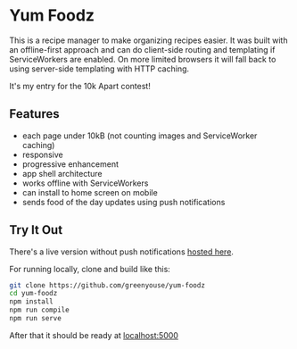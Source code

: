 # Yum Foodz

This is a recipe manager to make organizing recipes easier. It was built
with an offline-first approach and can do client-side routing and
templating if ServiceWorkers are enabled. On more limited browsers it
will fall back to using server-side templating with HTTP caching. 

It's my entry for the 10k Apart contest!

## Features

- each page under 10kB (not counting images and ServiceWorker caching)
- responsive
- progressive enhancement
- app shell architecture
- works offline with ServiceWorkers
- can install to home screen on mobile
- sends food of the day updates using push notifications

## Try It Out

There's a live version without push notifications [hosted here](yum-foodz-10kapart2016.azurewebsites.net/recipes).

For running locally, clone and build like this:

```sh
git clone https://github.com/greenyouse/yum-foodz
cd yum-foodz
npm install
npm run compile
npm run serve
```

After that it should be ready at [localhost:5000](http://localhost:5000)
